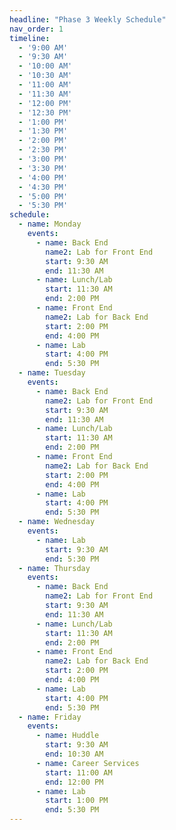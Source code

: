 ```yaml
---
headline: "Phase 3 Weekly Schedule"
nav_order: 1
timeline:
  - '9:00 AM'
  - '9:30 AM'
  - '10:00 AM'
  - '10:30 AM'
  - '11:00 AM'
  - '11:30 AM'
  - '12:00 PM'
  - '12:30 PM'
  - '1:00 PM'
  - '1:30 PM'
  - '2:00 PM'
  - '2:30 PM'
  - '3:00 PM'
  - '3:30 PM'
  - '4:00 PM'
  - '4:30 PM'
  - '5:00 PM'
  - '5:30 PM'
schedule:
  - name: Monday
    events:
      - name: Back End
        name2: Lab for Front End
        start: 9:30 AM
        end: 11:30 AM
      - name: Lunch/Lab
        start: 11:30 AM
        end: 2:00 PM
      - name: Front End
        name2: Lab for Back End
        start: 2:00 PM
        end: 4:00 PM
      - name: Lab
        start: 4:00 PM
        end: 5:30 PM
  - name: Tuesday
    events:
      - name: Back End
        name2: Lab for Front End
        start: 9:30 AM
        end: 11:30 AM
      - name: Lunch/Lab
        start: 11:30 AM
        end: 2:00 PM
      - name: Front End
        name2: Lab for Back End
        start: 2:00 PM
        end: 4:00 PM
      - name: Lab
        start: 4:00 PM
        end: 5:30 PM
  - name: Wednesday
    events:
      - name: Lab
        start: 9:30 AM
        end: 5:30 PM
  - name: Thursday
    events:
      - name: Back End
        name2: Lab for Front End
        start: 9:30 AM
        end: 11:30 AM
      - name: Lunch/Lab
        start: 11:30 AM
        end: 2:00 PM
      - name: Front End
        name2: Lab for Back End
        start: 2:00 PM
        end: 4:00 PM
      - name: Lab
        start: 4:00 PM
        end: 5:30 PM
  - name: Friday
    events:
      - name: Huddle
        start: 9:30 AM
        end: 10:30 AM
      - name: Career Services
        start: 11:00 AM
        end: 12:00 PM
      - name: Lab
        start: 1:00 PM
        end: 5:30 PM
---
```

